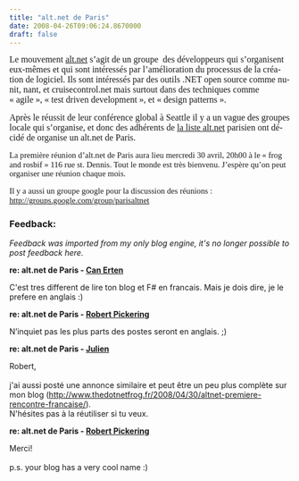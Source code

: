 ```yaml
---
title: "alt.net de Paris"
date: 2008-04-26T09:06:24.8670000
draft: false
---
```


<p class="MsoNormal" style="MARGIN: 0cm 0cm 10pt"><span lang="FR" style="mso-ansi-language: FR"><font size="3"><font face="Calibri">Le mouvement <a href="http://altdotnet.org">alt.net</a> s’agit de un groupe <span style="mso-spacerun: yes"> </span>des développeurs qui s’organisent eux-mêmes et qui sont intéressés par l’amélioration du processus de la création de logiciel. Ils sont intéressés par des outils .NET open source comme nunit, nant, et cruisecontrol.net mais surtout dans des techniques comme « agile », « test driven development », et « design patterns ».<o:p></o:p></font></font></span></p>
<p class="MsoNormal" style="MARGIN: 0cm 0cm 10pt"><span lang="FR" style="mso-ansi-language: FR"><font size="3"><font face="Calibri">Après le réussit de leur conférence global à Seattle il y a un vague des groupes locale qui s’organise, et donc des adhérents de <a href="http://tech.groups.yahoo.com/group/altdotnet">la liste alt.net</a> parisien ont décidé de organise un alt.net de Paris.<o:p></o:p></font></font></span></p>
<p><span lang="FR" style="FONT-SIZE: 11pt; LINE-HEIGHT: 115%; FONT-FAMILY: &quot;Calibri&quot;,&quot;sans-serif&quot;; mso-ansi-language: FR; mso-ascii-theme-font: minor-latin; mso-fareast-font-family: Calibri; mso-fareast-theme-font: minor-latin; mso-hansi-theme-font: minor-latin; mso-bidi-font-family: 'Times New Roman'; mso-bidi-theme-font: minor-bidi; mso-fareast-language: EN-US; mso-bidi-language: AR-SA">La première réunion d’alt.net de Paris aura lieu mercredi 30 avril, 20h00 à le « frog and rosbif » 116 rue st. Dennis. Tout le monde est très bienvenu. J’espère qu’on peut organiser une réunion chaque mois.</span></p>
<p><span lang="FR" style="FONT-SIZE: 11pt; LINE-HEIGHT: 115%; FONT-FAMILY: &quot;Calibri&quot;,&quot;sans-serif&quot;; mso-ansi-language: FR; mso-ascii-theme-font: minor-latin; mso-fareast-font-family: Calibri; mso-fareast-theme-font: minor-latin; mso-hansi-theme-font: minor-latin; mso-bidi-font-family: 'Times New Roman'; mso-bidi-theme-font: minor-bidi; mso-fareast-language: EN-US; mso-bidi-language: AR-SA"><span lang="FR" style="FONT-SIZE: 11pt; LINE-HEIGHT: 115%; FONT-FAMILY: 'Calibri','sans-serif'; mso-ansi-language: FR; mso-ascii-theme-font: minor-latin; mso-fareast-font-family: Calibri; mso-fareast-theme-font: minor-latin; mso-hansi-theme-font: minor-latin; mso-bidi-font-family: 'Times New Roman'; mso-bidi-theme-font: minor-bidi; mso-fareast-language: EN-US; mso-bidi-language: AR-SA">Il y a aussi un groupe google pour la discussion des réunions : <a href="http://groups.google.com/group/parisaltnet">http://groups.google.com/group/parisaltnet</a></span></span></p>

### Feedback:

*Feedback was imported from my only blog engine, it's no longer possible to post feedback here.*

**re: alt.net de Paris - [Can Erten](http://www.canerten.com/)**

C'est tres different de lire ton blog et F# en francais. Mais je dois dire, je le prefere en anglais :)<br />

**re: alt.net de Paris - [Robert Pickering](http://strangelights.com/)**

N’inquiet pas les plus parts des postes seront en anglais. ;)

**re: alt.net de Paris - [Julien](http://www.thedotnetfrog.fr/)**

Robert,<br /><br />j'ai aussi posté une annonce similaire et peut être un peu plus complète sur mon blog (http://www.thedotnetfrog.fr/2008/04/30/altnet-premiere-rencontre-francaise/).<br />N'hésites pas à la réutiliser si tu veux.

**re: alt.net de Paris - [Robert Pickering](http://strangelights.com/)**

Merci!<br /><br />p.s. your blog has a very cool name :)

